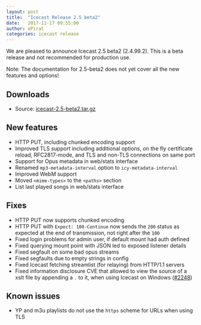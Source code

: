 ```yaml
---
layout: post
title:  "Icecast Release 2.5 beta2"
date:   2017-11-17 09:55:00
author: ePirat
categories: icecast release
---
```


We are pleased to announce Icecast 2.5 beta2 (2.4.99.2).
This is a beta release and not recommended for production use.

Note: The documentation for 2.5-beta2 does not yet cover all the new features and options!

## Downloads

-   Source: [icecast-2.5-beta2.tar.gz](http://downloads.xiph.org/releases/icecast/icecast-2.5-beta2.tar.gz)

## New features

- HTTP PUT, including chunked encoding support
- Improved TLS support including additional options, on the fly certificate reload, RFC2817-mode, and TLS and non-TLS connections on same port
- Support for Opus metadata in web/stats interface
- Renamed `mp3-metadata-interval` option to `icy-metadata-interval`
- Improved WebM support
- Moved `<mime-types>` to the `<paths>` section
- List last played songs in web/stats interface


## Fixes
- HTTP PUT now supports chunked encoding
- HTTP PUT with `Expect: 100-Continue` now sends the `200` status as expected at the end of transmission, not right after the `100`
- Fixed login problems for admin user, if default mount had auth defined
- Fixed querying mount point with JSON led to exposed listener details
- Fixed segfault on some bad opus streams
- Fixed segfaults due to empty strings in config
- Fixed Icecast fetching streamlist (for relaying) from HTTP/1.1 servers
- Fixed information disclosure CVE that allowed to view the source of a xslt file by appending a `.` to it, when using Icecast on Windows ([#2248](https://gitlab.xiph.org/xiph/icecast-server/issues/2248))


## Known issues

- YP and m3u playlists do not use the `https` scheme for URLs when using TLS
